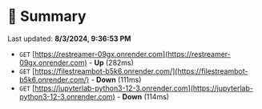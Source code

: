 # 📖 Summary
Last updated: **8/3/2024, 9:36:53 PM**

- `GET` [https://restreamer-09gx.onrender.com](https://restreamer-09gx.onrender.com) - **Up** (282ms)
- `GET` [https://filestreambot-b5k6.onrender.com/](https://filestreambot-b5k6.onrender.com/) - **Down** (111ms)
- `GET` [https://jupyterlab-python3-12-3.onrender.com](https://jupyterlab-python3-12-3.onrender.com) - **Down** (114ms)
